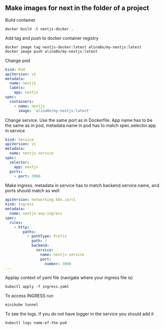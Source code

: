 ## Make images for next in the folder of a project

Build container 

```shell
docker build -t nextjs-docker .
```

Add tag and push to docker container registry

```shell
docker image tag nextjs-docker:latest alina8o/my-nextjs:latest
docker image push alina8o/my-nextjs:latest
```

Change pod

```yaml
kind: Pod
apiVersion: v1
metadata:
  name: nextjs
  labels:
    app: nextjs
spec:
  containers:
    - name: nextjs
      image: 'alina8o/my-nextjs:latest'
```

Change service. Use the same port as in Dockerfile. App name has to be the same as in pod, metadata.name in pod has to match spec.selector.app in service

```yaml
kind: Service
apiVersion: v1
metadata:
  name: nextjs-service
spec:
  selector:
    app: nextjs
  ports:
    - port: 3000
```

Make ingress. metadata in service has to match backend.service.name, and ports should match as well

```yaml
apiVersion: networking.k8s.io/v1
kind: Ingress
metadata:
  name: nextjs-asp-ingress
spec:
  rules:
    - http:
        paths:
          - pathType: Prefix
            path: /
            backend:
              service:
                name: nextjs-service
                port:
                  number: 3000
---
```

Applay context of yaml file (navigate where your ingress file is) 

```shell
kubectl apply -f ingress.yaml
```

To access INGRESS run 
```shell
minikube tunnel
```

To see the logs. If you do not have logger in the service you should add it

```shell
kubectl logs name-of-the-pod
```






